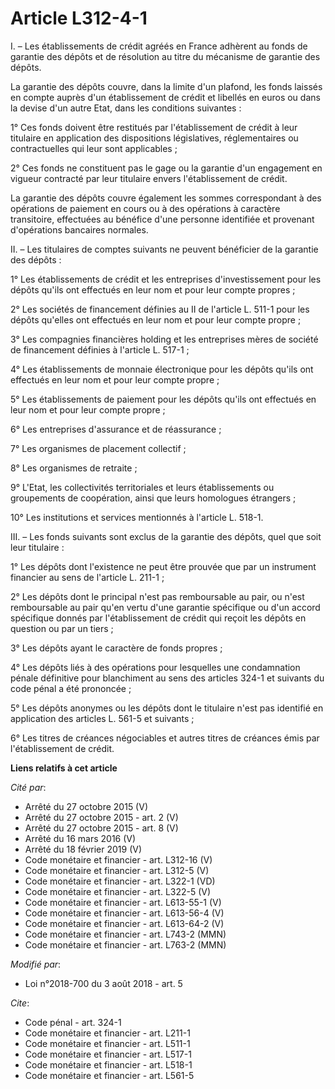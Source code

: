 # Article L312-4-1

I. – Les établissements de crédit agréés en France adhèrent au fonds de garantie des dépôts et de résolution au titre du
mécanisme de garantie des dépôts.

La garantie des dépôts couvre, dans la limite d'un plafond, les fonds laissés en compte auprès d'un établissement de crédit
et libellés en euros ou dans la devise d'un autre Etat, dans les conditions suivantes :

1° Ces fonds doivent être restitués par l'établissement de crédit à leur titulaire en application des dispositions
législatives, réglementaires ou contractuelles qui leur sont applicables ;

2° Ces fonds ne constituent pas le gage ou la garantie d'un engagement en vigueur contracté par leur titulaire envers
l'établissement de crédit.

La garantie des dépôts couvre également les sommes correspondant à des opérations de paiement en cours ou à des opérations à
caractère transitoire, effectuées au bénéfice d'une personne identifiée et provenant d'opérations bancaires normales.

II. – Les titulaires de comptes suivants ne peuvent bénéficier de la garantie des dépôts :

1° Les établissements de crédit et les entreprises d'investissement pour les dépôts qu'ils ont effectués en leur nom et pour
leur compte propres ;

2° Les sociétés de financement définies au II de l'article L. 511-1  pour les dépôts qu'elles ont effectués en leur nom et
pour leur compte propre ;

3° Les compagnies financières holding et les entreprises mères de société de financement définies à l'article L. 517-1 ;

4° Les établissements de monnaie électronique pour les dépôts qu'ils ont effectués en leur nom et pour leur compte propre ;

5° Les établissements de paiement pour les dépôts qu'ils ont effectués en leur nom et pour leur compte propre ;

6° Les entreprises d'assurance et de réassurance ;

7° Les organismes de placement collectif ;

8° Les organismes de retraite ;

9° L'Etat, les collectivités territoriales et leurs établissements ou groupements de coopération, ainsi que leurs homologues
étrangers ;

10° Les institutions et services mentionnés à l'article L. 518-1.

III. – Les fonds suivants sont exclus de la garantie des dépôts, quel que soit leur titulaire :

1° Les dépôts dont l'existence ne peut être prouvée que par un instrument financier au sens de l'article L. 211-1 ;

2° Les dépôts dont le principal n'est pas remboursable au pair, ou n'est remboursable au pair qu'en vertu d'une garantie
spécifique ou d'un accord spécifique donnés par l'établissement de crédit qui reçoit les dépôts en question ou par un tiers ;

3° Les dépôts ayant le caractère de fonds propres ;

4° Les dépôts liés à des opérations pour lesquelles une condamnation pénale définitive pour blanchiment au sens des articles
324-1 et suivants du code pénal a été prononcée ;

5° Les dépôts anonymes ou les dépôts dont le titulaire n'est pas identifié en application des articles L. 561-5 et suivants ;

6° Les titres de créances négociables et autres titres de créances émis par l'établissement de crédit.

**Liens relatifs à cet article**

_Cité par_:

  - Arrêté du 27 octobre 2015 (V)
  - Arrêté du 27 octobre 2015 - art. 2 (V)
  - Arrêté du 27 octobre 2015 - art. 8 (V)
  - Arrêté du 16 mars 2016 (V)
  - Arrêté du 18 février 2019 (V)
  - Code monétaire et financier - art. L312-16 (V)
  - Code monétaire et financier - art. L312-5 (V)
  - Code monétaire et financier - art. L322-1 (VD)
  - Code monétaire et financier - art. L322-5 (V)
  - Code monétaire et financier - art. L613-55-1 (V)
  - Code monétaire et financier - art. L613-56-4 (V)
  - Code monétaire et financier - art. L613-64-2 (V)
  - Code monétaire et financier - art. L743-2 (MMN)
  - Code monétaire et financier - art. L763-2 (MMN)

_Modifié par_:

  - Loi n°2018-700 du 3 août 2018 - art. 5

_Cite_:

  - Code pénal - art. 324-1
  - Code monétaire et financier - art. L211-1
  - Code monétaire et financier - art. L511-1
  - Code monétaire et financier - art. L517-1
  - Code monétaire et financier - art. L518-1
  - Code monétaire et financier - art. L561-5
